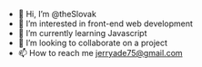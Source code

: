 - 👋 Hi, I’m @theSlovak
- 👀 I’m interested in front-end web development
- 🌱 I’m currently learning Javascript
- 💞️ I’m looking to collaborate on a project
- 📫 How to reach me jerryade75@gmail.com

<!---
theSlovak/theSlovak is a ✨ special ✨ repository because its `README.md` (this file) appears on your GitHub profile.
You can click the Preview link to take a look at your changes.
--->
